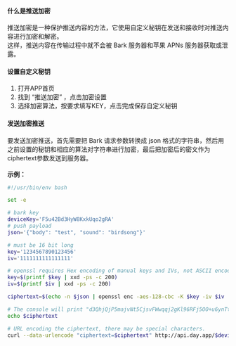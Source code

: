 #### 什么是推送加密
推送加密是一种保护推送内容的方法，它使用自定义秘钥在发送和接收时对推送内容进行加密和解密。<br>这样，推送内容在传输过程中就不会被 Bark 服务器和苹果 APNs 服务器获取或泄露。

#### 设置自定义秘钥
1. 打开APP首页
2. 找到 “推送加密” ，点击加密设置
3. 选择加密算法，按要求填写KEY，点击完成保存自定义秘钥

#### 发送加密推送
要发送加密推送，首先需要把 Bark 请求参数转换成 json 格式的字符串，然后用之前设置的秘钥和相应的算法对字符串进行加密，最后把加密后的密文作为ciphertext参数发送到服务器。<br><br>
**示例：**
```sh
#!/usr/bin/env bash

set -e

# bark key
deviceKey='F5u42Bd3HyW8KxkUqo2gRA'
# push payload
json='{"body": "test", "sound": "birdsong"}'

# must be 16 bit long
key='1234567890123456'
iv='1111111111111111'

# openssl requires Hex encoding of manual keys and IVs, not ASCII encoding.
key=$(printf $key | xxd -ps -c 200)
iv=$(printf $iv | xxd -ps -c 200)

ciphertext=$(echo -n $json | openssl enc -aes-128-cbc -K $key -iv $iv | base64)

# The console will print "d3QhjQjP5majvNt5CjsvFWwqqj2gKl96RFj5OO+u6ynTt7lkyigDYNA3abnnCLpr"
echo $ciphertext

# URL encoding the ciphertext, there may be special characters.
curl --data-urlencode "ciphertext=$ciphertext" http://api.day.app/$deviceKey
```